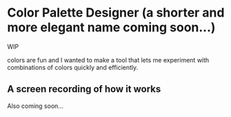 # Color Palette Designer (a shorter and more elegant name coming soon...)

WIP

colors are fun and I wanted to make a tool that lets me experiment with combinations of colors quickly 
and efficiently.

## A screen recording of how it works

<!-- ![WIP demo](wip-demo.gif) -->

Also coming soon...
